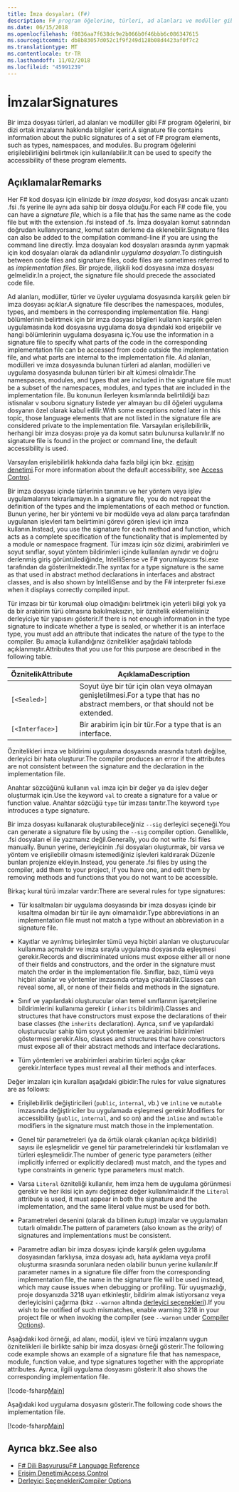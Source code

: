 ```yaml
---
title: İmza dosyaları (F#)
description: F# program öğelerine, türleri, ad alanları ve modüller gibi bir dizi ortak imzalarını hakkındaki bilgileri tutmak için F# imza dosyalarını kullanmayı öğrenin.
ms.date: 06/15/2018
ms.openlocfilehash: f0836aa7f638dc9e2b066b0f46bbb6c086347615
ms.sourcegitcommit: db8b83057d052c1f9f249d128b08d4423af0f7c2
ms.translationtype: MT
ms.contentlocale: tr-TR
ms.lasthandoff: 11/02/2018
ms.locfileid: "45991239"
---
```

# <a name="signatures"></a><span data-ttu-id="bff7c-103">İmzalar</span><span class="sxs-lookup"><span data-stu-id="bff7c-103">Signatures</span></span>

<span data-ttu-id="bff7c-104">Bir imza dosyası türleri, ad alanları ve modüller gibi F# program öğelerini, bir dizi ortak imzalarını hakkında bilgiler içerir.</span><span class="sxs-lookup"><span data-stu-id="bff7c-104">A signature file contains information about the public signatures of a set of F# program elements, such as types, namespaces, and modules.</span></span> <span data-ttu-id="bff7c-105">Bu program öğelerini erişilebilirliğini belirtmek için kullanılabilir.</span><span class="sxs-lookup"><span data-stu-id="bff7c-105">It can be used to specify the accessibility of these program elements.</span></span>

## <a name="remarks"></a><span data-ttu-id="bff7c-106">Açıklamalar</span><span class="sxs-lookup"><span data-stu-id="bff7c-106">Remarks</span></span>

<span data-ttu-id="bff7c-107">Her F# kod dosyası için elinizde bir *imza dosyası*, kod dosyası ancak uzantı .fsi .fs yerine ile aynı ada sahip bir dosya olduğu.</span><span class="sxs-lookup"><span data-stu-id="bff7c-107">For each F# code file, you can have a *signature file*, which is a file that has the same name as the code file but with the extension .fsi instead of .fs.</span></span> <span data-ttu-id="bff7c-108">İmza dosyaları komut satırından doğrudan kullanıyorsanız, komut satırı derleme da eklenebilir.</span><span class="sxs-lookup"><span data-stu-id="bff7c-108">Signature files can also be added to the compilation command-line if you are using the command line directly.</span></span> <span data-ttu-id="bff7c-109">İmza dosyaları kod dosyaları arasında ayrım yapmak için kod dosyaları olarak da adlandırılır *uygulama dosyaları*.</span><span class="sxs-lookup"><span data-stu-id="bff7c-109">To distinguish between code files and signature files, code files are sometimes referred to as *implementation files*.</span></span> <span data-ttu-id="bff7c-110">Bir projede, ilişkili kod dosyasına imza dosyası gelmelidir.</span><span class="sxs-lookup"><span data-stu-id="bff7c-110">In a project, the signature file should precede the associated code file.</span></span>

<span data-ttu-id="bff7c-111">Ad alanları, modüller, türler ve üyeler uygulama dosyasında karşılık gelen bir imza dosyası açıklar.</span><span class="sxs-lookup"><span data-stu-id="bff7c-111">A signature file describes the namespaces, modules, types, and members in the corresponding implementation file.</span></span> <span data-ttu-id="bff7c-112">Hangi bölümlerinin belirtmek için bir imza dosyası bilgileri kullanın karşılık gelen uygulamasında kod dosyasına uygulama dosya dışındaki kod erişebilir ve hangi bölümlerinin uygulama dosyasına iç.</span><span class="sxs-lookup"><span data-stu-id="bff7c-112">You use the information in a signature file to specify what parts of the code in the corresponding implementation file can be accessed from code outside the implementation file, and what parts are internal to the implementation file.</span></span> <span data-ttu-id="bff7c-113">Ad alanları, modülleri ve imza dosyasında bulunan türleri ad alanları, modülleri ve uygulama dosyasında bulunan türleri bir alt kümesi olmalıdır.</span><span class="sxs-lookup"><span data-stu-id="bff7c-113">The namespaces, modules, and types that are included in the signature file must be a subset of the namespaces, modules, and types that are included in the implementation file.</span></span> <span data-ttu-id="bff7c-114">Bu konunun ilerleyen kısımlarında belirtildiği bazı istisnalar v souboru signatury listede yer almayan bu dil öğeleri uygulama dosyanın özel olarak kabul edilir.</span><span class="sxs-lookup"><span data-stu-id="bff7c-114">With some exceptions noted later in this topic, those language elements that are not listed in the signature file are considered private to the implementation file.</span></span> <span data-ttu-id="bff7c-115">Varsayılan erişilebilirlik, herhangi bir imza dosyası proje ya da komut satırı bulunursa kullanılır.</span><span class="sxs-lookup"><span data-stu-id="bff7c-115">If no signature file is found in the project or command line, the default accessibility is used.</span></span>

<span data-ttu-id="bff7c-116">Varsayılan erişilebilirlik hakkında daha fazla bilgi için bkz. [erişim denetimi](access-control.md).</span><span class="sxs-lookup"><span data-stu-id="bff7c-116">For more information about the default accessibility, see [Access Control](access-control.md).</span></span>

<span data-ttu-id="bff7c-117">Bir imza dosyası içinde türlerinin tanımını ve her yöntem veya işlev uygulamalarını tekrarlamayın.</span><span class="sxs-lookup"><span data-stu-id="bff7c-117">In a signature file, you do not repeat the definition of the types and the implementations of each method or function.</span></span> <span data-ttu-id="bff7c-118">Bunun yerine, her bir yöntemi ve bir modülde veya ad alanı parça tarafından uygulanan işlevleri tam belirtimini görevi gören işlevi için imza kullanın.</span><span class="sxs-lookup"><span data-stu-id="bff7c-118">Instead, you use the signature for each method and function, which acts as a complete specification of the functionality that is implemented by a module or namespace fragment.</span></span> <span data-ttu-id="bff7c-119">Tür imzası için söz dizimi, arabirimleri ve soyut sınıflar, soyut yöntem bildirimleri içinde kullanılan aynıdır ve doğru derlenmiş giriş görüntülediğinde, IntelliSense ve F# yorumlayıcısı fsi.exe tarafından da gösterilmektedir.</span><span class="sxs-lookup"><span data-stu-id="bff7c-119">The syntax for a type signature is the same as that used in abstract method declarations in interfaces and abstract classes, and is also shown by IntelliSense and by the F# interpreter fsi.exe when it displays correctly compiled input.</span></span>

<span data-ttu-id="bff7c-120">Tür imzası bir tür korumalı olup olmadığını belirtmek için yeterli bilgi yok ya da bir arabirim türü olmasına bakılmaksızın, bir öznitelik eklemelisiniz derleyiciye tür yapısını gösterir.</span><span class="sxs-lookup"><span data-stu-id="bff7c-120">If there is not enough information in the type signature to indicate whether a type is sealed, or whether it is an interface type, you must add an attribute that indicates the nature of the type to the compiler.</span></span> <span data-ttu-id="bff7c-121">Bu amaçla kullandığınız öznitelikler aşağıdaki tabloda açıklanmıştır.</span><span class="sxs-lookup"><span data-stu-id="bff7c-121">Attributes that you use for this purpose are described in the following table.</span></span>

|<span data-ttu-id="bff7c-122">Öznitelik</span><span class="sxs-lookup"><span data-stu-id="bff7c-122">Attribute</span></span>|<span data-ttu-id="bff7c-123">Açıklama</span><span class="sxs-lookup"><span data-stu-id="bff7c-123">Description</span></span>|
|---------|-----------|
|`[<Sealed>]`|<span data-ttu-id="bff7c-124">Soyut üye bir tür için olan veya olmayan genişletilmesi.</span><span class="sxs-lookup"><span data-stu-id="bff7c-124">For a type that has no abstract members, or that should not be extended.</span></span>|
|`[<Interface>]`|<span data-ttu-id="bff7c-125">Bir arabirim için bir tür.</span><span class="sxs-lookup"><span data-stu-id="bff7c-125">For a type that is an interface.</span></span>|
<span data-ttu-id="bff7c-126">Öznitelikleri imza ve bildirimi uygulama dosyasında arasında tutarlı değilse, derleyici bir hata oluşturur.</span><span class="sxs-lookup"><span data-stu-id="bff7c-126">The compiler produces an error if the attributes are not consistent between the signature and the declaration in the implementation file.</span></span>

<span data-ttu-id="bff7c-127">Anahtar sözcüğünü kullanın `val` imza için bir değer ya da işlev değer oluşturmak için.</span><span class="sxs-lookup"><span data-stu-id="bff7c-127">Use the keyword `val` to create a signature for a value or function value.</span></span> <span data-ttu-id="bff7c-128">Anahtar sözcüğü `type` tür imzası tanıtır.</span><span class="sxs-lookup"><span data-stu-id="bff7c-128">The keyword `type` introduces a type signature.</span></span>

<span data-ttu-id="bff7c-129">Bir imza dosyası kullanarak oluşturabileceğiniz `--sig` derleyici seçeneği.</span><span class="sxs-lookup"><span data-stu-id="bff7c-129">You can generate a signature file by using the `--sig` compiler option.</span></span> <span data-ttu-id="bff7c-130">Genellikle, .fsi dosyaları el ile yazmanız değil.</span><span class="sxs-lookup"><span data-stu-id="bff7c-130">Generally, you do not write .fsi files manually.</span></span> <span data-ttu-id="bff7c-131">Bunun yerine, derleyicinin .fsi dosyaları oluşturmak, bir varsa ve yöntem ve erişilebilir olmasını istemediğiniz işlevleri kaldırarak Düzenle bunları projenize ekleyin.</span><span class="sxs-lookup"><span data-stu-id="bff7c-131">Instead, you generate .fsi files by using the compiler, add them to your project, if you have one, and edit them by removing methods and functions that you do not want to be accessible.</span></span>

<span data-ttu-id="bff7c-132">Birkaç kural türü imzalar vardır:</span><span class="sxs-lookup"><span data-stu-id="bff7c-132">There are several rules for type signatures:</span></span>

- <span data-ttu-id="bff7c-133">Tür kısaltmaları bir uygulama dosyasında bir imza dosyası içinde bir kısaltma olmadan bir tür ile aynı olmamalıdır.</span><span class="sxs-lookup"><span data-stu-id="bff7c-133">Type abbreviations in an implementation file must not match a type without an abbreviation in a signature file.</span></span>

- <span data-ttu-id="bff7c-134">Kayıtlar ve ayrılmış birleşimler tümü veya hiçbiri alanları ve oluşturucular kullanıma açmalıdır ve imza sırayla uygulama dosyasında eşleşmesi gerekir.</span><span class="sxs-lookup"><span data-stu-id="bff7c-134">Records and discriminated unions must expose either all or none of their fields and constructors, and the order in the signature must match the order in the implementation file.</span></span> <span data-ttu-id="bff7c-135">Sınıflar, bazı, tümü veya hiçbiri alanlar ve yöntemler imzasında ortaya çıkarabilir.</span><span class="sxs-lookup"><span data-stu-id="bff7c-135">Classes can reveal some, all, or none of their fields and methods in the signature.</span></span>

- <span data-ttu-id="bff7c-136">Sınıf ve yapılardaki oluşturucular olan temel sınıflarının işaretçilerine bildirimlerini kullanıma gerekir ( `inherits` bildirimi).</span><span class="sxs-lookup"><span data-stu-id="bff7c-136">Classes and structures that have constructors must expose the declarations of their base classes (the `inherits` declaration).</span></span> <span data-ttu-id="bff7c-137">Ayrıca, sınıf ve yapılardaki oluşturucular sahip tüm soyut yöntemler ve arabirimi bildirimleri göstermesi gerekir.</span><span class="sxs-lookup"><span data-stu-id="bff7c-137">Also, classes and structures that have constructors must expose all of their abstract methods and interface declarations.</span></span>

- <span data-ttu-id="bff7c-138">Tüm yöntemleri ve arabirimleri arabirim türleri açığa çıkar gerekir.</span><span class="sxs-lookup"><span data-stu-id="bff7c-138">Interface types must reveal all their methods and interfaces.</span></span>

<span data-ttu-id="bff7c-139">Değer imzaları için kuralları aşağıdaki gibidir:</span><span class="sxs-lookup"><span data-stu-id="bff7c-139">The rules for value signatures are as follows:</span></span>

- <span data-ttu-id="bff7c-140">Erişilebilirlik değiştiricileri (`public`, `internal`, vb.) ve `inline` ve `mutable` imzasında değiştiriciler bu uygulamada eşleşmesi gerekir.</span><span class="sxs-lookup"><span data-stu-id="bff7c-140">Modifiers for accessibility (`public`, `internal`, and so on) and the `inline` and `mutable` modifiers in the signature must match those in the implementation.</span></span>

- <span data-ttu-id="bff7c-141">Genel tür parametreleri (ya da örtük olarak çıkarılan açıkça bildirildi) sayısı ile eşleşmelidir ve genel tür parametrelerindeki tür kısıtlamaları ve türleri eşleşmelidir.</span><span class="sxs-lookup"><span data-stu-id="bff7c-141">The number of generic type parameters (either implicitly inferred or explicitly declared) must match, and the types and type constraints in generic type parameters must match.</span></span>

- <span data-ttu-id="bff7c-142">Varsa `Literal` özniteliği kullanılır, hem imza hem de uygulama görünmesi gerekir ve her ikisi için aynı değişmez değer kullanılmalıdır.</span><span class="sxs-lookup"><span data-stu-id="bff7c-142">If the `Literal` attribute is used, it must appear in both the signature and the implementation, and the same literal value must be used for both.</span></span>

- <span data-ttu-id="bff7c-143">Parametreleri desenini (olarak da bilinen *kutup*) imzalar ve uygulamaları tutarlı olmalıdır.</span><span class="sxs-lookup"><span data-stu-id="bff7c-143">The pattern of parameters (also known as the *arity*) of signatures and implementations must be consistent.</span></span>

- <span data-ttu-id="bff7c-144">Parametre adları bir imza dosyası içinde karşılık gelen uygulama dosyasından farklıysa, imza dosyası adı, hata ayıklama veya profil oluşturma sırasında sorunlara neden olabilir bunun yerine kullanılır.</span><span class="sxs-lookup"><span data-stu-id="bff7c-144">If parameter names in a signature file differ from the corresponding implementation file, the name in the signature file will be used instead, which may cause issues when debugging or profiling.</span></span> <span data-ttu-id="bff7c-145">Tür uyuşmazlığı, proje dosyanızda 3218 uyarı etkinleştir, bildirim almak istiyorsanız veya derleyicisini çağırma (bkz `--warnon` altında [derleyici seçenekleri](compiler-options.md)).</span><span class="sxs-lookup"><span data-stu-id="bff7c-145">If you wish to be notified of such mismatches, enable warning 3218 in your project file or when invoking the compiler (see `--warnon` under [Compiler Options](compiler-options.md)).</span></span>

<span data-ttu-id="bff7c-146">Aşağıdaki kod örneği, ad alanı, modül, işlevi ve türü imzalarını uygun öznitelikleri ile birlikte sahip bir imza dosyası örneği gösterir.</span><span class="sxs-lookup"><span data-stu-id="bff7c-146">The following code example shows an example of a signature file that has namespace, module, function value, and type signatures together with the appropriate attributes.</span></span> <span data-ttu-id="bff7c-147">Ayrıca, ilgili uygulama dosyasını gösterir.</span><span class="sxs-lookup"><span data-stu-id="bff7c-147">It also shows the corresponding implementation file.</span></span>

[!code-fsharp[Main](../../../samples/snippets/fsharp/fssignatures/snippet9002.fs)]

<span data-ttu-id="bff7c-148">Aşağıdaki kod uygulama dosyasını gösterir.</span><span class="sxs-lookup"><span data-stu-id="bff7c-148">The following code shows the implementation file.</span></span>

[!code-fsharp[Main](../../../samples/snippets/fsharp/fssignatures/snippet9001.fs)]

## <a name="see-also"></a><span data-ttu-id="bff7c-149">Ayrıca bkz.</span><span class="sxs-lookup"><span data-stu-id="bff7c-149">See also</span></span>

- [<span data-ttu-id="bff7c-150">F# Dili Başvurusu</span><span class="sxs-lookup"><span data-stu-id="bff7c-150">F# Language Reference</span></span>](index.md)
- [<span data-ttu-id="bff7c-151">Erişim Denetimi</span><span class="sxs-lookup"><span data-stu-id="bff7c-151">Access Control</span></span>](access-control.md)
- [<span data-ttu-id="bff7c-152">Derleyici Seçenekleri</span><span class="sxs-lookup"><span data-stu-id="bff7c-152">Compiler Options</span></span>](compiler-options.md)
